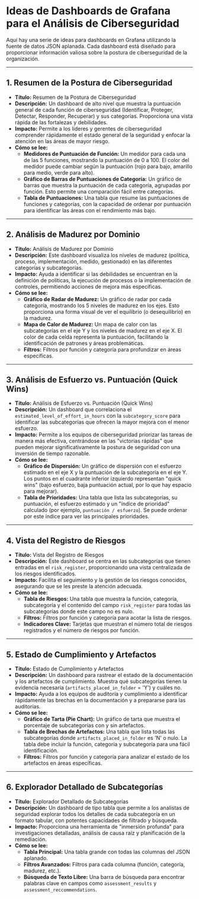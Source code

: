 
# Ideas de Dashboards de Grafana para el Análisis de Ciberseguridad

Aquí hay una serie de ideas para dashboards en Grafana utilizando la fuente de datos JSON aplanada. Cada dashboard está diseñado para proporcionar información valiosa sobre la postura de ciberseguridad de la organización.

---

## 1. Resumen de la Postura de Ciberseguridad

*   **Título:** Resumen de la Postura de Ciberseguridad
*   **Descripción:** Un dashboard de alto nivel que muestra la puntuación general de cada función de ciberseguridad (Identificar, Proteger, Detectar, Responder, Recuperar) y sus categorías. Proporciona una vista rápida de las fortalezas y debilidades.
*   **Impacto:** Permite a los líderes y gerentes de ciberseguridad comprender rápidamente el estado general de la seguridad y enfocar la atención en las áreas de mayor riesgo.
*   **Cómo se lee:**
    *   **Medidores de Puntuación de Función:** Un medidor para cada una de las 5 funciones, mostrando la puntuación de 0 a 100. El color del medidor puede cambiar según la puntuación (rojo para bajo, amarillo para medio, verde para alto).
    *   **Gráfico de Barras de Puntuaciones de Categoría:** Un gráfico de barras que muestra la puntuación de cada categoría, agrupadas por función. Esto permite una comparación fácil entre categorías.
    *   **Tabla de Puntuaciones:** Una tabla que resume las puntuaciones de funciones y categorías, con la capacidad de ordenar por puntuación para identificar las áreas con el rendimiento más bajo.

---

## 2. Análisis de Madurez por Dominio

*   **Título:** Análisis de Madurez por Dominio
*   **Descripción:** Este dashboard visualiza los niveles de madurez (política, proceso, implementación, medido, gestionado) en las diferentes categorías y subcategorías.
*   **Impacto:** Ayuda a identificar si las debilidades se encuentran en la definición de políticas, la ejecución de procesos o la implementación de controles, permitiendo acciones de mejora más específicas.
*   **Cómo se lee:**
    *   **Gráfico de Radar de Madurez:** Un gráfico de radar por cada categoría, mostrando los 5 niveles de madurez en los ejes. Esto proporciona una forma visual de ver el equilibrio (o desequilibrio) en la madurez.
    *   **Mapa de Calor de Madurez:** Un mapa de calor con las subcategorías en el eje Y y los niveles de madurez en el eje X. El color de cada celda representa la puntuación, facilitando la identificación de patrones y áreas problemáticas.
    *   **Filtros:** Filtros por función y categoría para profundizar en áreas específicas.

---

## 3. Análisis de Esfuerzo vs. Puntuación (Quick Wins)

*   **Título:** Análisis de Esfuerzo vs. Puntuación (Quick Wins)
*   **Descripción:** Un dashboard que correlaciona el `estimated_level_of_effort_in_hours` con la `subcategory_score` para identificar las subcategorías que ofrecen la mayor mejora con el menor esfuerzo.
*   **Impacto:** Permite a los equipos de ciberseguridad priorizar las tareas de manera más efectiva, centrándose en las "victorias rápidas" que pueden mejorar significativamente la postura de seguridad con una inversión de tiempo razonable.
*   **Cómo se lee:**
    *   **Gráfico de Dispersión:** Un gráfico de dispersión con el esfuerzo estimado en el eje X y la puntuación de la subcategoría en el eje Y. Los puntos en el cuadrante inferior izquierdo representan "quick wins" (bajo esfuerzo, baja puntuación actual, por lo que hay espacio para mejorar).
    *   **Tabla de Prioridades:** Una tabla que lista las subcategorías, su puntuación, el esfuerzo estimado y un "índice de prioridad" calculado (por ejemplo, `puntuación / esfuerzo`). Se puede ordenar por este índice para ver las principales prioridades.

---

## 4. Vista del Registro de Riesgos

*   **Título:** Vista del Registro de Riesgos
*   **Descripción:** Este dashboard se centra en las subcategorías que tienen entradas en el `risk_register`, proporcionando una vista centralizada de los riesgos identificados.
*   **Impacto:** Facilita el seguimiento y la gestión de los riesgos conocidos, asegurando que se les preste la atención adecuada.
*   **Cómo se lee:**
    *   **Tabla de Riesgos:** Una tabla que muestra la función, categoría, subcategoría y el contenido del campo `risk_register` para todas las subcategorías donde este campo no es nulo.
    *   **Filtros:** Filtros por función y categoría para acotar la lista de riesgos.
    *   **Indicadores Clave:** Tarjetas que muestran el número total de riesgos registrados y el número de riesgos por función.

---

## 5. Estado de Cumplimiento y Artefactos

*   **Título:** Estado de Cumplimiento y Artefactos
*   **Descripción:** Un dashboard para rastrear el estado de la documentación y los artefactos de cumplimiento. Muestra qué subcategorías tienen la evidencia necesaria (`artifacts_placed_in_folder` = 'Y') y cuáles no.
*   **Impacto:** Ayuda a los equipos de auditoría y cumplimiento a identificar rápidamente las brechas en la documentación y a prepararse para las auditorías.
*   **Cómo se lee:**
    *   **Gráfico de Tarta (Pie Chart):** Un gráfico de tarta que muestra el porcentaje de subcategorías con y sin artefactos.
    *   **Tabla de Brechas de Artefactos:** Una tabla que lista todas las subcategorías donde `artifacts_placed_in_folder` es 'N' o nulo. La tabla debe incluir la función, categoría y subcategoría para una fácil identificación.
    *   **Filtros:** Filtros por función y categoría para analizar el estado de los artefactos en áreas específicas.

---

## 6. Explorador Detallado de Subcategorías

*   **Título:** Explorador Detallado de Subcategorías
*   **Descripción:** Un dashboard de tipo tabla que permite a los analistas de seguridad explorar todos los detalles de cada subcategoría en un formato tabular, con potentes capacidades de filtrado y búsqueda.
*   **Impacto:** Proporciona una herramienta de "inmersión profunda" para investigaciones detalladas, análisis de causa raíz y planificación de la remediación.
*   **Cómo se lee:**
    *   **Tabla Principal:** Una tabla grande con todas las columnas del JSON aplanado.
    *   **Filtros Avanzados:** Filtros para cada columna (función, categoría, madurez, etc.).
    *   **Búsqueda de Texto Libre:** Una barra de búsqueda para encontrar palabras clave en campos como `assessment_results` y `assessment_reccommendations`.
